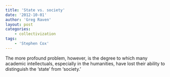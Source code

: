 ```yaml
---
title: 'State vs. society'
date: '2012-10-01'
author: 'Greg Raven'
layout: post
categories:
    - collectivization
tags:
    - 'Stephen Cox'
---
```


The more profound problem, however, is the degree to which many academic intellectuals, especially in the humanities, have lost their ability to distinguish the ‘state’ from ‘society.’